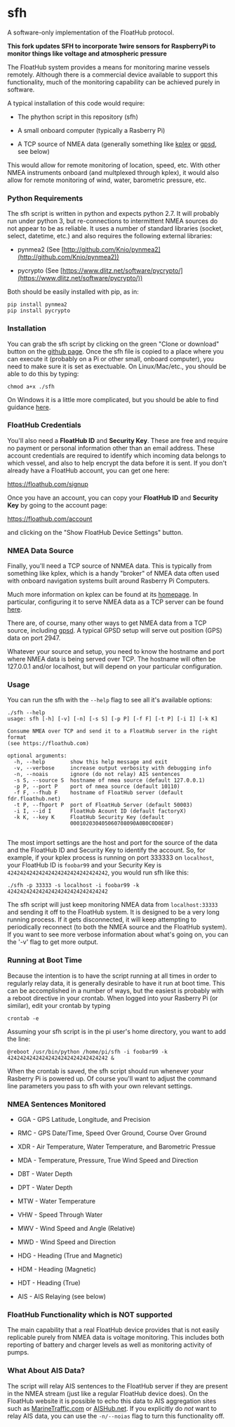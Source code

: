 # sfh
A software-only implementation of the FloatHub protocol.

**This fork updates SFH to incorporate 1wire sensors for RaspberryPi to monitor things like voltage and atmospheric pressure**

The FloatHub system provides a means for monitoring marine vessels remotely.
Although there is a commercial device available to support this
functionality, much of the monitoring capability can be achieved purely
in software. 

A typical installation of this code would require:

  * The phython script in this repository (sfh)

  * A small onboard computer (typically a Rasberry Pi)

  * A TCP source of NMEA data (generally something like [kplex](http://www.stripydog.com/kplex/) or [gpsd](http://catb.org/gpsd/), see below)

This would allow for remote monitoring of location, speed, etc. With other
NMEA instruments onboard (and multplexed through kplex), it would also allow
for remote monitoring of wind, water, barometric pressure, etc.

### Python Requirements 

The sfh script is written in python and expects python 2.7.  It will
probably run under python 3, but re-connections to intermittent NMEA sources
do not appear to be as reliable.  It uses a number of standard libraries
(socket, select, datetime, etc.) and also requires the following external
libraries:

  * pynmea2 (See [http://github.com/Knio/pynmea2](http://github.com/Knio/pynmea2))

  * pycrypto (See [https://www.dlitz.net/software/pycrypto/](https://www.dlitz.net/software/pycrypto/))

Both should be easily installed with pip, as in:

```
pip install pynmea2
pip install pycrypto
```

### Installation

You can grab the sfh script by clicking on the green "Clone or download"
button on the [github page](https://github.com/floathub/sfh).  Once the sfh
file is copied to a place where you can execute it (probably on a Pi or
other small, onboard computer), you need to make sure it is set as
exectuable.  On Linux/Mac/etc., you should be able to do this by typing:

```
chmod a+x ./sfh
```

On Windows it is a little more complicated, but you should be able to find
guidance [here](https://docs.python.org/3/faq/windows.html). 


### FloatHub Credentials

You'll also need a **FloatHub ID** and **Security Key**. These are free and
require no payment or personal information other than an email address.
These account credentials are required to identify which incoming data
belongs to which vessel, and also to help encrypt the data before it is
sent. If you don't already have a FloatHub account, you can get one here:

  https://floathub.com/signup

Once you have an account, you can copy your **FloatHub ID** 
and **Security Key** by going to the account page:

  https://floathub.com/account

and clicking on the "Show FloatHub Device Settings" button. 

### NMEA Data Source

Finally, you'll need a TCP source of NNMEA data. This is typically from
something like kplex, which is a handy "broker" of NMEA data often used
with onboard navigation systems built around Rasberry Pi Computers. 

Much more information on kplex can be found at its [homepage](http://www.stripydog.com/kplex/).
In particular, configuring it to serve NMEA data as a TCP server can be
found [here](http://www.stripydog.com/kplex/configuration.html#tcp).

There are, of course, many other ways to get NMEA data from a TCP source,
including [gpsd](http://catb.org/gpsd/). A typical GPSD setup will serve out
position (GPS) data on port 2947.

Whatever your source and setup, you need to know the hostname and port where
NMEA data is being served over TCP.  The hostname will often be 127.0.0.1
and/or localhost, but will depend on your particular configuration.

### Usage

You can run the sfh with the `--help` flag to see all it's available
options:

```
./sfh --help
usage: sfh [-h] [-v] [-n] [-s S] [-p P] [-f F] [-t P] [-i I] [-k K]

Consume NMEA over TCP and send it to a FloatHub server in the right format
(see https://floathub.com)

optional arguments:
  -h, --help        show this help message and exit
  -v, --verbose     increase output verbosity with debugging info
  -n, --noais       ignore (do not relay) AIS sentences
  -s S, --source S  hostname of nmea source (default 127.0.0.1)
  -p P, --port P    port of nmea source (default 10110)
  -f F, --fhub F    hostname of FloatHub server (default fdr.floathub.net)
  -t P, --fhport P  port of FloatHub Server (default 50003)
  -i I, --id I      FloatHub Acount ID (default factoryX)
  -k K, --key K     FloatHub Security Key (default
                    000102030405060708090A0B0C0D0E0F)


```

The most import settings are the host and port for the source of the data and
the FloatHub ID and Security Key to identify the account. So, for example, if your
kplex process is running on port 333333 on `localhost`, your FloatHub ID is
`foobar99` and your Security Key is `42424242424242424242424242424242`, you
would run sfh like this:

```
./sfh -p 33333 -s localhost -i foobar99 -k 42424242424242424242424242424242
```

The sfh script will just keep monitoring NMEA data from `localhost:33333`
and sending it off to the FloatHub system.  It is designed to be a very long
running process. If it gets disconnected, it will keep attempting to
periodically reconnect (to both the NMEA source and the FloatHub system). 
If you want to see more verbose information about what's going on, you can
the '-v' flag to get more output.

### Running at Boot Time

Because the intention is to have the script running at all times in order to
regularly relay data, it is generally desirable to have it run at boot time. This can
be accomplished in a  number of ways, but the easiest is probably with a
reboot directive in your crontab. When logged into your Rasberry Pi (or
similar), edit your crontab by typing

```
crontab -e
```

Assuming your sfh script is in the pi user's home directory, you want to add
the line:

```
@reboot /usr/bin/python /home/pi/sfh -i foobar99 -k 42424242424242424242424242424242 &
```

When the crontab is saved, the sfh script should run whenever your Rasberry
Pi is powered up. Of course you'll want to adjust the command line
parameters you pass to sfh with your own relevant settings.
 

### NMEA Sentences Monitored

  * GGA - GPS Latitude, Longitude, and Precision

  * RMC - GPS Date/Time, Speed Over Ground, Course Over Ground

  * XDR - Air Temperature, Water Temperature, and Barometric Pressue

  * MDA - Temperature, Pressure, True Wind Speed and Direction

  * DBT - Water Depth

  * DPT - Water Depth

  * MTW - Water Temperature

  * VHW - Speed Through Water

  * MWV - Wind Speed and Angle (Relative)

  * MWD - Wind Speed and Direction

  * HDG - Heading (True and Magnetic)

  * HDM - Heading (Magnetic)

  * HDT - Heading (True)

  * AIS - AIS Relaying (see below)

### FloatHub Functionality which is NOT supported

The main capability that a real FloatHub device provides that is not easily
replicable purely from NMEA data is voltage monitoring. This includes both
reporting of battery and charger levels as well as monitoring activity of
pumps. 

### What About AIS Data?

The script will relay AIS sentences to the FloatHub server if they are
present in the NMEA stream (just like a regular FloatHub device does). On
the FloatHub website it is possible to echo this data to AIS aggregation
sites such as 
[MarineTraffic.com](https://www.marinetraffic.com/)
or 
[AISHub.net](http://www.aishub.net).
If you explicitly do *not* want to relay AIS data, you can use the
`-n/--noias` flag to turn this functionality off. 
